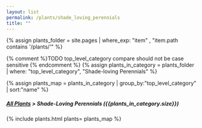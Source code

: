 ```yaml
---
layout: list                                                            
permalink: /plants/shade_loving_perennials
title: ""
---
```


{% assign plants_folder = site.pages | where_exp: "item" , "item.path contains '/plants/'" %}

{% comment %}TODO top_level_category compare should not be case sensitive {% endcomment %}
{% assign plants_in_category = plants_folder | where: "top_level_category", "Shade-loving Perennials" %}

{% assign plants_map = plants_in_category | group_by:"top_level_category" | sort:"name" %}

<h5>
	<a href="{{ "/plants/" | prepend:site.baseurl }}">All Plants</a> > 
	Shade-Loving Perennials ({{plants_in_category.size}})
</h5>
	
{% include plants.html 
	plants= plants_map 
%}


